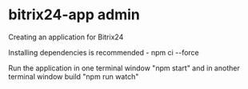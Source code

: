 # bitrix24-app admin

Creating an application for Bitrix24

Installing dependencies is recommended - npm ci --force

Run the application in one terminal window "npm start" and in another terminal window build "npm run watch"
